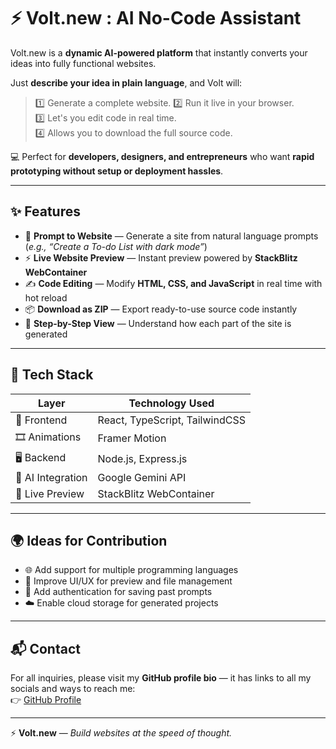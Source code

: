 # ⚡ Volt.new : AI No-Code Assistant

Volt.new is a **dynamic AI-powered platform** that instantly converts your ideas into fully functional websites.

Just **describe your idea in plain language**, and Volt will:  
> 1️⃣ Generate a complete website.
> 2️⃣ Run it live in your browser.  
> 3️⃣ Let's you edit code in real time.  
> 4️⃣ Allows you to download the full source code.

💻 Perfect for **developers, designers, and entrepreneurs** who want **rapid prototyping without setup or deployment hassles**.  

---

## ✨ Features

- 🧠 **Prompt to Website** — Generate a site from natural language prompts (*e.g., “Create a To-do List with dark mode”*)  
- ⚡ **Live Website Preview** — Instant preview powered by **StackBlitz WebContainer**  
- ✍️ **Code Editing** — Modify **HTML, CSS, and JavaScript** in real time with hot reload  
- 📦 **Download as ZIP** — Export ready-to-use source code instantly  
- 📁 **Step-by-Step View** — Understand how each part of the site is generated  

---

## 🚀 Tech Stack

| **Layer**         | **Technology Used**            |
| ----------------- | ------------------------------ |
| 🎨 Frontend       | React, TypeScript, TailwindCSS |
| 🎞️ Animations    | Framer Motion                  |
| 🖥️ Backend       | Node.js, Express.js            |
| 🤖 AI Integration | Google Gemini API              |
| 🔄 Live Preview   | StackBlitz WebContainer        |

---

## 🌍 Ideas for Contribution

* 🌐 Add support for multiple programming languages
* 🎨 Improve UI/UX for preview and file management
* 🔐 Add authentication for saving past prompts
* ☁️ Enable cloud storage for generated projects

---

## 📬 Contact  

For all inquiries, please visit my **GitHub profile bio** — it has links to all my socials and ways to reach me:  
👉 [GitHub Profile](https://github.com/AlgoArtisan01)  


---

⚡ **Volt.new** — *Build websites at the speed of thought.*



